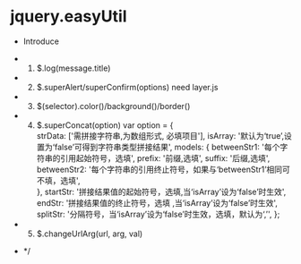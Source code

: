 # jquery.easyUtil
 * Introduce
 * 1. $.log(message.title)
 * 2. $.superAlert/superConfirm(options)   need layer.js
 * 3. $(selector).color()/background()/border()
 * 4. $.superConcat(option)
        var option = {					
					strData: ['需拼接字符串,为数组形式, 必填项目'], 
					isArray: '默认为‘true’,设置为‘false’可得到字符串类型拼接结果', 
					models: {
						betweenStr1: '每个字符串的引用起始符号，选填', 
						prefix: '前缀,选填',
						suffix: '后缀,选填', 
						betweenStr2: '每个字符串的引用终止符号，如果与‘betweenStr1’相同可不填，选填', 	
					},
					startStr: '拼接结果值的起始符号，选填,当‘isArray’设为‘false’时生效', 
					endStr: '拼接结果值的终止符号，选填 ,当‘isArray’设为‘false’时生效', 
					splitStr: '分隔符号，当‘isArray’设为‘false’时生效，选填，默认为‘,’', 
				};
 
 * 5. $.changeUrlArg(url, arg, val)
 * */
